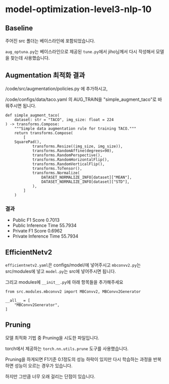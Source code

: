# model-optimization-level3-nlp-10

## Baseline
주어진 src 폴더는 베이스라인에 포함되었습니다.

`aug_optuna.py`는 베이스라인으로 제공된 `tune.py`에서 jiho님께서 다시 작성해서 모델을 찾는데 사용했습니다.

## Augmentation 최적화 결과

/code/src/augmentation/policies.py 에 추가하시고,

/code/configs/data/taco.yaml 의 AUG_TRAIN을 "simple_augment_taco"로 바꿔주시면 됩니다.

```
def simple_augment_taco(
    dataset: str = "TACO", img_size: float = 224
) -> transforms.Compose:
    """Simple data augmentation rule for training TACO."""
    return transforms.Compose(
        [	
	SquarePad(),
            transforms.Resize((img_size, img_size)),
            transforms.RandomAffine(degrees=90),
            transforms.RandomPerspective(),
            transforms.RandomHorizontalFlip(),
            transforms.RandomVerticalFlip(),
            transforms.ToTensor(),
            transforms.Normalize(
                DATASET_NORMALIZE_INFO[dataset]["MEAN"],
                DATASET_NORMALIZE_INFO[dataset]["STD"],
            ),
        ]
    )
```
### 결과
- Public F1 Score 0.7013
- Public Inference Time 55.7934
- Private F1 Score 0.6962
- Private Inference Time 55.7934

## EfficientNetv2
`efficientnetv2.yaml`은 configs/model/에 넣어주시고 `mbconvv2.py`는 src/modules에 넣고 `model.py`는 src에 넣어주시면 됩니다.

그리고 modules에 `__init__.py`에 아래 항목들을 추가해주세요
```
from src.modules.mbconvv2 import MBConvv2, MBConvv2Generator

__all__ = [
    "MBConvv2Generator",
]
```

## Pruning
모델 최적화 기법 중 Pruning을 시도한 파일입니다.

torch에서 제공하는 `torch.nn.utils.prune` 도구를 사용했습니다.

Pruning을 하게되면 F1기준 0.1정도의 성능 하락이 있지만 다시 학습하는 과정을 반복하면 성능이 오르는 경우가 있습니다.

하지만 그만큼 너무 오래 걸리는 단점이 있습니다.
